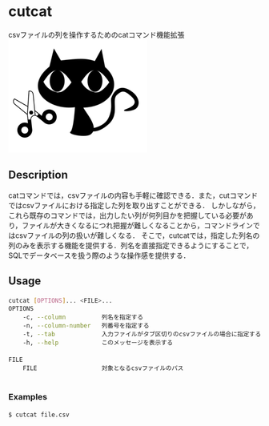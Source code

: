 # cutcat
csvファイルの列を操作するためのcatコマンド機能拡張
![cutcat_logo](logo.png)

## Description
catコマンドでは，csvファイルの内容も手軽に確認できる．また，cutコマンドではcsvファイルにおける指定した列を取り出すことができる．
しかしながら，これら既存のコマンドでは，出力したい列が何列目かを把握している必要があり，ファイルが大きくなるにつれ把握が難しくなることから，コマンドラインではcsvファイルの列の扱いが難しくなる．
そこで，cutcatでは，指定した列名の列のみを表示する機能を提供する．列名を直接指定できるようにすることで，SQLでデータベースを扱う際のような操作感を提供する．

## Usage

```sh
cutcat [OPTIONS]... <FILE>...
OPTIONS
    -c, --column          列名を指定する
    -n, --column-number   列番号を指定する
    -t, --tab             入力ファイルがタブ区切りのcsvファイルの場合に指定する
    -h, --help            このメッセージを表示する

FILE
    FILE                  対象となるcsvファイルのパス
    
```

### Examples

```sh
$ cutcat file.csv
```
